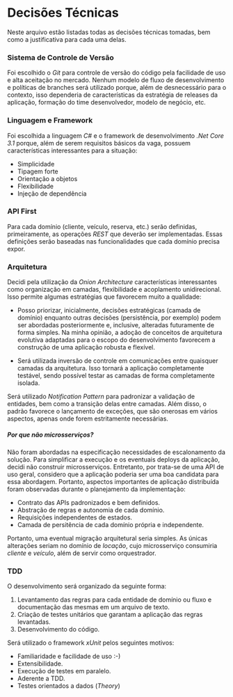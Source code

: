 # Decisões Técnicas
Neste arquivo estão listadas todas as decisões técnicas tomadas, bem como a justificativa para cada uma delas.

### Sistema de Controle de Versão
Foi escolhido o *Git* para controle de versão do código pela facilidade de uso e alta aceitação no mercado. Nenhum modelo de fluxo de desenvolvimento e políticas de branches será utilizado porque, além de desnecessário para o contexto, isso dependeria de características da estratégia de releases da aplicação, formação do time desenvolvedor, modelo de negócio, etc.

### Linguagem e Framework
Foi escolhida a linguagem *C#* e o framework de desenvolvimento *.Net Core 3.1* porque, além de serem requisitos básicos da vaga, possuem características interessantes para a situação:
- Simplicidade
- Tipagem forte
- Orientação a objetos
- Flexibilidade
- Injeção de dependência

### API First
Para cada domínio (cliente, veículo, reserva, etc.) serão definidas, primeiramente, as operações *REST* que deverão ser implementadas. Essas definições serão baseadas nas funcionalidades que cada domínio precisa expor.

### Arquitetura
Decidi pela utilização da *Onion Architecture* características interessantes como organização em camadas, flexibilidade e acoplamento unidirecional. Isso permite algumas estratégias que favorecem muito a qualidade:
- Posso priorizar, inicialmente, decisões estratégicas (camada de domínio)  enquanto outras decisões (persistência, por exemplo) podem ser abordadas posteriormente e, inclusive, alteradas futuramente de forma simples. Na minha opinião, a adoção de conceitos de arquitetura evolutiva adaptadas para o escopo do desenvolvimento favorecem a construção de uma aplicação robusta e flexível.

- Será utilizada inversão de controle em comunicações entre quaisquer camadas da arquitetura. Isso tornará a aplicação completamente testável, sendo possível testar as camadas de forma completamente isolada.

Será utilizado *Notification Pattern* para padronizar a validação de entidades, bem como a transição delas entre camadas. Além disso, o padrão favorece o lançamento de exceções, que são onerosas em vários aspectos, apenas onde forem estritamente necessárias.

##### Por que não microsserviços?
Não foram abordadas na especificação necessidades de escalonamento da solução. Para simplificar a execução e os eventuais deploys da aplicação, decidi não construir microsserviços. Entretanto, por trata-se de uma API de uso geral, considero que a aplicação poderia ser uma boa candidata para essa abordagem. Portanto, aspectos importantes de aplicação distribuída foram observadas durante o planejamento da implementação:
- Contrato das APIs padronizados e bem definidos.
- Abstração de regras e autonomia de cada domínio.
- Requisições independentes de estados.
- Camada de persitência de cada domínio própria e independente.

Portanto, uma eventual migração arquitetural seria simples. As únicas alterações seriam no domínio de *locação*, cujo microsserviço consumiria *cliente* e *veículo*, além de servir como orquestrador.

### TDD
O desenvolvimento será organizado da seguinte forma:
1. Levantamento das regras para cada entidade de domínio ou fluxo e documentação das mesmas em um arquivo de texto.
2. Criação de testes unitários que garantam a aplicação das regras levantadas.
3. Desenvolvimento do código.

Será utilizado o framework *xUnit* pelos seguintes motivos:
- Familiaridade e facilidade de uso :-)
- Extensibilidade.
- Execução de testes em paralelo.
- Aderente a TDD.
- Testes orientados a dados (*Theory*)
